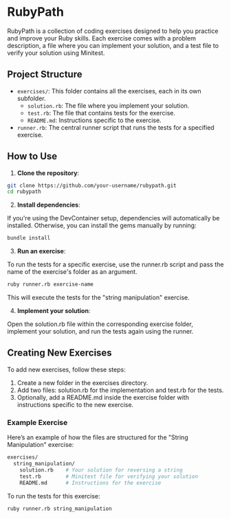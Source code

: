 # RubyPath

RubyPath is a collection of coding exercises designed to help you practice and improve your Ruby skills. Each exercise comes with a problem description, a file where you can implement your solution, and a test file to verify your solution using Minitest.

## Project Structure

- `exercises/`: This folder contains all the exercises, each in its own subfolder.
  - `solution.rb`: The file where you implement your solution.
  - `test.rb`: The file that contains tests for the exercise.
  - `README.md`: Instructions specific to the exercise.
- `runner.rb`: The central runner script that runs the tests for a specified exercise.

## How to Use

1. **Clone the repository**:

  ```bash
  git clone https://github.com/your-username/rubypath.git
  cd rubypath
```

2. **Install dependencies**:

If you're using the DevContainer setup, dependencies will automatically be installed. Otherwise, you can install the gems manually by running:

```bash
bundle install
```

3. **Run an exercise**:

To run the tests for a specific exercise, use the runner.rb script and pass the name of the exercise's folder as an argument.

```bash
ruby runner.rb exercise-name
```

This will execute the tests for the "string manipulation" exercise.

4. **Implement your solution**:

Open the solution.rb file within the corresponding exercise folder, implement your solution, and run the tests again using the runner.


## Creating New Exercises

To add new exercises, follow these steps:

1. Create a new folder in the exercises directory.
2. Add two files: solution.rb for the implementation and test.rb for the tests.
3. Optionally, add a README.md inside the exercise folder with instructions specific to the new exercise.

### Example Exercise

Here’s an example of how the files are structured for the "String Manipulation" exercise:

```bash
exercises/
  string_manipulation/
    solution.rb    # Your solution for reversing a string
    test.rb        # Minitest file for verifying your solution
    README.md      # Instructions for the exercise
```

To run the tests for this exercise:
```bash
ruby runner.rb string_manipulation
```
